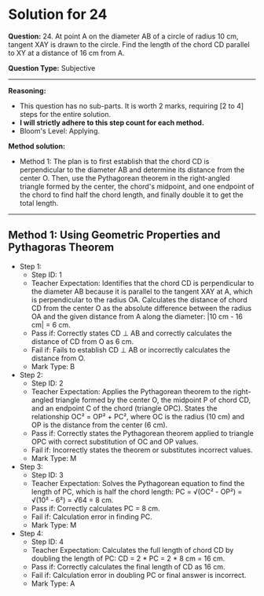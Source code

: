 # Solution for 24

**Question:** 24. At point A on the diameter AB of a circle of radius 10 cm, tangent XAY is drawn to the circle. Find the length of the chord CD parallel to XY at a distance of 16 cm from A.

**Question Type:** Subjective

---

**Reasoning:**
- This question has no sub-parts. It is worth 2 marks, requiring [2 to 4] steps for the entire solution.
- **I will strictly adhere to this step count for each method.**
- Bloom's Level: Applying.

**Method solution:**
- Method 1: The plan is to first establish that the chord CD is perpendicular to the diameter AB and determine its distance from the center O. Then, use the Pythagorean theorem in the right-angled triangle formed by the center, the chord's midpoint, and one endpoint of the chord to find half the chord length, and finally double it to get the total length.

---
**Method 1: Using Geometric Properties and Pythagoras Theorem**
---
- Step 1:
  - Step ID: 1
  - Teacher Expectation: Identifies that the chord CD is perpendicular to the diameter AB because it is parallel to the tangent XAY at A, which is perpendicular to the radius OA. Calculates the distance of chord CD from the center O as the absolute difference between the radius OA and the given distance from A along the diameter: |10 cm - 16 cm| = 6 cm.
  - Pass if: Correctly states CD ⊥ AB and correctly calculates the distance of CD from O as 6 cm.
  - Fail if: Fails to establish CD ⊥ AB or incorrectly calculates the distance from O.
  - Mark Type: B
- Step 2:
  - Step ID: 2
  - Teacher Expectation: Applies the Pythagorean theorem to the right-angled triangle formed by the center O, the midpoint P of chord CD, and an endpoint C of the chord (triangle OPC). States the relationship OC² = OP² + PC², where OC is the radius (10 cm) and OP is the distance from the center (6 cm).
  - Pass if: Correctly states the Pythagorean theorem applied to triangle OPC with correct substitution of OC and OP values.
  - Fail if: Incorrectly states the theorem or substitutes incorrect values.
  - Mark Type: M
- Step 3:
  - Step ID: 3
  - Teacher Expectation: Solves the Pythagorean equation to find the length of PC, which is half the chord length: PC = √(OC² - OP²) = √(10² - 6²) = √64 = 8 cm.
  - Pass if: Correctly calculates PC = 8 cm.
  - Fail if: Calculation error in finding PC.
  - Mark Type: M
- Step 4:
  - Step ID: 4
  - Teacher Expectation: Calculates the full length of chord CD by doubling the length of PC: CD = 2 * PC = 2 * 8 cm = 16 cm.
  - Pass if: Correctly calculates the final length of CD as 16 cm.
  - Fail if: Calculation error in doubling PC or final answer is incorrect.
  - Mark Type: A